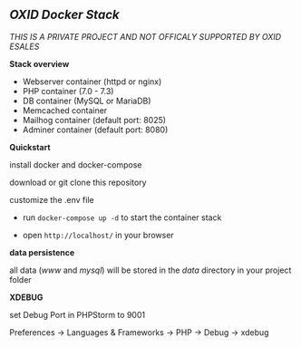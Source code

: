 **_OXID Docker Stack_**
---
_THIS IS A PRIVATE PROJECT AND NOT OFFICALY SUPPORTED BY OXID ESALES_

**Stack overview**

* Webserver container (httpd or nginx)
* PHP container (7.0 - 7.3)
* DB container (MySQL or MariaDB)
* Memcached container
* Mailhog container (default port: 8025)
* Adminer container (default port: 8080)

**Quickstart**

install docker and docker-compose

download or git clone this repository

customize the .env file

* run `docker-compose up -d` to start the container stack

* open `http://localhost/` in your browser



**data persistence**

all data (_www_ and _mysql_) will be stored in the _data_ directory in your project folder

**XDEBUG**

set Debug Port in PHPStorm to 9001

Preferences -> Languages & Frameworks -> PHP -> Debug -> xdebug

